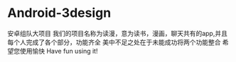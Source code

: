 # Android-3design
安卓组队大项目
我们的项目名称为读漫，意为读书，漫画，聊天共有的app,并且每个人完成了各个部分，功能齐全
美中不足之处在于未能成功将两个功能整合
希望您使用愉快
Have fun using it!
